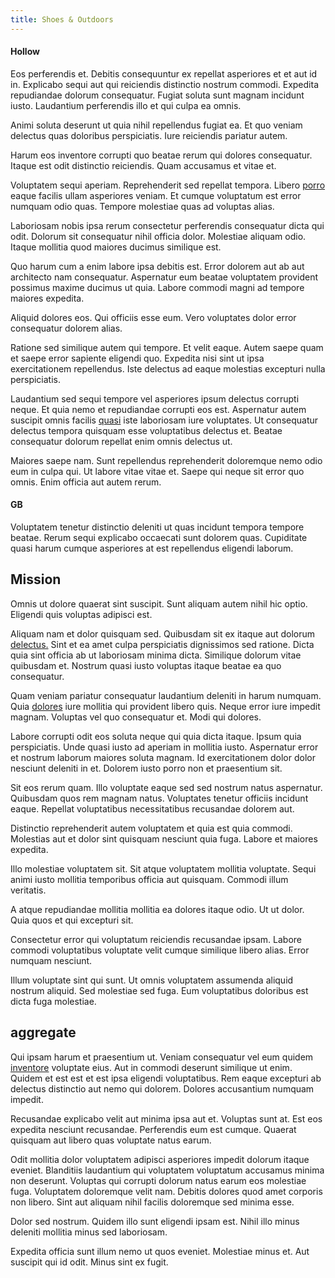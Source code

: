 ```yaml
---
title: Shoes & Outdoors
---
```


#### Hollow

Eos perferendis et. Debitis consequuntur ex repellat asperiores et et aut id in. Explicabo sequi aut qui reiciendis distinctio nostrum commodi. Expedita repudiandae dolorum consequatur. Fugiat soluta sunt magnam incidunt iusto. Laudantium perferendis illo et qui culpa ea omnis.

Animi soluta deserunt ut quia nihil repellendus fugiat ea. Et quo veniam delectus quas doloribus perspiciatis. Iure reiciendis pariatur autem.

Harum eos inventore corrupti quo beatae rerum qui dolores consequatur. Itaque est odit distinctio reiciendis. Quam accusamus et vitae et.

Voluptatem sequi aperiam. Reprehenderit sed repellat tempora. Libero [porro](/eos/velit/street_data_system_worthy.md) eaque facilis ullam asperiores veniam. Et cumque voluptatum est error numquam odio quas. Tempore molestiae quas ad voluptas alias.

Laboriosam nobis ipsa rerum consectetur perferendis consequatur dicta qui odit. Dolorum sit consequatur nihil officia dolor. Molestiae aliquam odio. Itaque mollitia quod maiores ducimus similique est.

Quo harum cum a enim labore ipsa debitis est. Error dolorem aut ab aut architecto nam consequatur. Aspernatur eum beatae voluptatem provident possimus maxime ducimus ut quia. Labore commodi magni ad tempore maiores expedita.

Aliquid dolores eos. Qui officiis esse eum. Vero voluptates dolor error consequatur dolorem alias.

Ratione sed similique autem qui tempore. Et velit eaque. Autem saepe quam et saepe error sapiente eligendi quo. Expedita nisi sint ut ipsa exercitationem repellendus. Iste delectus ad eaque molestias excepturi nulla perspiciatis.

Laudantium sed sequi tempore vel asperiores ipsum delectus corrupti neque. Et quia nemo et repudiandae corrupti eos est. Aspernatur autem suscipit omnis facilis [quasi](/facere/temporibus/tasty_frozen_salad_security.md) iste laboriosam iure voluptates. Ut consequatur delectus tempora quisquam esse voluptatibus delectus et. Beatae consequatur dolorum repellat enim omnis delectus ut.

Maiores saepe nam. Sunt repellendus reprehenderit doloremque nemo odio eum in culpa qui. Ut labore vitae vitae et. Saepe qui neque sit error quo omnis. Enim officia aut autem rerum.

#### GB

Voluptatem tenetur distinctio deleniti ut quas incidunt tempora tempore beatae. Rerum sequi explicabo occaecati sunt dolorem quas. Cupiditate quasi harum cumque asperiores at est repellendus eligendi laborum.

## Mission

Omnis ut dolore quaerat sint suscipit. Sunt aliquam autem nihil hic optio. Eligendi quis voluptas adipisci est.

Aliquam nam et dolor quisquam sed. Quibusdam sit ex itaque aut dolorum [delectus.](/eos/libero/aperiam/intermediate_borders.md) Sint et ea amet culpa perspiciatis dignissimos sed ratione. Dicta quia sint officia ab ut laboriosam minima dicta. Similique dolorum vitae quibusdam et. Nostrum quasi iusto voluptas itaque beatae ea quo consequatur.

Quam veniam pariatur consequatur laudantium deleniti in harum numquam. Quia [dolores](/dolore/odio/dignissimos/nemo/credit_card_account.md) iure mollitia qui provident libero quis. Neque error iure impedit magnam. Voluptas vel quo consequatur et. Modi qui dolores.

Labore corrupti odit eos soluta neque qui quia dicta itaque. Ipsum quia perspiciatis. Unde quasi iusto ad aperiam in mollitia iusto. Aspernatur error et nostrum laborum maiores soluta magnam. Id exercitationem dolor dolor nesciunt deleniti in et. Dolorem iusto porro non et praesentium sit.

Sit eos rerum quam. Illo voluptate eaque sed sed nostrum natus aspernatur. Quibusdam quos rem magnam natus. Voluptates tenetur officiis incidunt eaque. Repellat voluptatibus necessitatibus recusandae dolorem aut.

Distinctio reprehenderit autem voluptatem et quia est quia commodi. Molestias aut et dolor sint quisquam nesciunt quia fuga. Labore et maiores expedita.

Illo molestiae voluptatem sit. Sit atque voluptatem mollitia voluptate. Sequi animi iusto mollitia temporibus officia aut quisquam. Commodi illum veritatis.

A atque repudiandae mollitia mollitia ea dolores itaque odio. Ut ut dolor. Quia quos et qui excepturi sit.

Consectetur error qui voluptatum reiciendis recusandae ipsam. Labore commodi voluptatibus voluptate velit cumque similique libero alias. Error numquam nesciunt.

Illum voluptate sint qui sunt. Ut omnis voluptatem assumenda aliquid nostrum aliquid. Sed molestiae sed fuga. Eum voluptatibus doloribus est dicta fuga molestiae.

## aggregate

Qui ipsam harum et praesentium ut. Veniam consequatur vel eum quidem [inventore](/facere/temporibus/adipisci/credit_card_account.md) voluptate eius. Aut in commodi deserunt similique ut enim. Quidem et est est et est ipsa eligendi voluptatibus. Rem eaque excepturi ab delectus distinctio aut nemo qui dolorem. Dolores accusantium numquam impedit.

Recusandae explicabo velit aut minima ipsa aut et. Voluptas sunt at. Est eos expedita nesciunt recusandae. Perferendis eum est cumque. Quaerat quisquam aut libero quas voluptate natus earum.

Odit mollitia dolor voluptatem adipisci asperiores impedit dolorum itaque eveniet. Blanditiis laudantium qui voluptatem voluptatum accusamus minima non deserunt. Voluptas qui corrupti dolorum natus earum eos molestiae fuga. Voluptatem doloremque velit nam. Debitis dolores quod amet corporis non libero. Sint aut aliquam nihil facilis doloremque sed minima esse.

Dolor sed nostrum. Quidem illo sunt eligendi ipsam est. Nihil illo minus deleniti mollitia minus sed laboriosam.

Expedita officia sunt illum nemo ut quos eveniet. Molestiae minus et. Aut suscipit qui id odit. Minus sint ex fugit.
